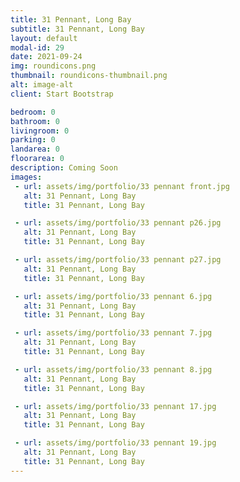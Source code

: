 ```yaml
---
title: 31 Pennant, Long Bay
subtitle: 31 Pennant, Long Bay
layout: default
modal-id: 29
date: 2021-09-24
img: roundicons.png
thumbnail: roundicons-thumbnail.png
alt: image-alt
client: Start Bootstrap

bedroom: 0
bathroom: 0
livingroom: 0
parking: 0
landarea: 0
floorarea: 0
description: Coming Soon
images:
 - url: assets/img/portfolio/33 pennant front.jpg
   alt: 31 Pennant, Long Bay
   title: 31 Pennant, Long Bay

 - url: assets/img/portfolio/33 pennant p26.jpg
   alt: 31 Pennant, Long Bay
   title: 31 Pennant, Long Bay

 - url: assets/img/portfolio/33 pennant p27.jpg
   alt: 31 Pennant, Long Bay
   title: 31 Pennant, Long Bay

 - url: assets/img/portfolio/33 pennant 6.jpg
   alt: 31 Pennant, Long Bay
   title: 31 Pennant, Long Bay

 - url: assets/img/portfolio/33 pennant 7.jpg
   alt: 31 Pennant, Long Bay
   title: 31 Pennant, Long Bay

 - url: assets/img/portfolio/33 pennant 8.jpg
   alt: 31 Pennant, Long Bay
   title: 31 Pennant, Long Bay

 - url: assets/img/portfolio/33 pennant 17.jpg
   alt: 31 Pennant, Long Bay
   title: 31 Pennant, Long Bay

 - url: assets/img/portfolio/33 pennant 19.jpg
   alt: 31 Pennant, Long Bay
   title: 31 Pennant, Long Bay
---
```

